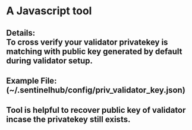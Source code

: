 # A Javascript tool 
## Details:<br> To cross verify your validator privatekey is matching with public key generated by default during validator setup. 
## Example File:<br>  (~/.sentinelhub/config/priv_validator_key.json)
## Tool is helpful to recover public key of validator incase the privatekey still exists.

